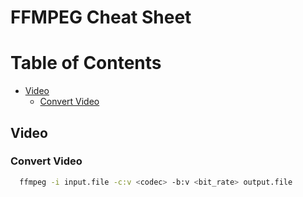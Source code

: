 # FFMPEG Cheat Sheet

# Table of Contents

- [Video](#video)
  - [Convert Video](#convert-video)

## Video

### Convert Video

```bash
  ffmpeg -i input.file -c:v <codec> -b:v <bit_rate> output.file
```